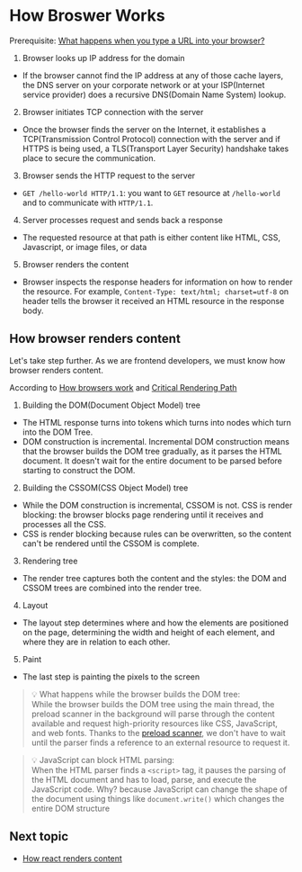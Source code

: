 # How Broswer Works

Prerequisite: [What happens when you type a URL into your browser?](https://aws.amazon.com/blogs/mobile/what-happens-when-you-type-a-url-into-your-browser/)

1. Browser looks up IP address for the domain

- If the browser cannot find the IP address at any of those cache layers, the DNS server on your corporate network or at your ISP(Internet service provider) does a recursive DNS(Domain Name System) lookup.

2. Browser initiates TCP connection with the server

- Once the browser finds the server on the Internet, it establishes a TCP(Transmission Control Protocol) connection with the server and if HTTPS is being used, a TLS(Transport Layer Security) handshake takes place to secure the communication.

3. Browser sends the HTTP request to the server

- `GET /hello-world HTTP/1.1`: you want to `GET` resource at `/hello-world` and to communicate with `HTTP/1.1`.

4. Server processes request and sends back a response

- The requested resource at that path is either content like HTML, CSS, Javascript, or image files, or data

5. Browser renders the content

- Browser inspects the response headers for information on how to render the resource. For example, `Content-Type: text/html; charset=utf-8` on header tells the browser it received an HTML resource in the response body.

## How browser renders content

Let's take step further. As we are frontend developers, we must know how browser renders content.

According to [How browsers work](https://developer.mozilla.org/en-US/docs/Web/Performance/How_browsers_work) and [Critical Rendering Path](https://developer.mozilla.org/en-US/docs/Web/Performance/Critical_rendering_path)

1. Building the DOM(Document Object Model) tree

- The HTML response turns into tokens which turns into nodes which turn into the DOM Tree.
- DOM construction is incremental. Incremental DOM construction means that the browser builds the DOM tree gradually, as it parses the HTML document. It doesn't wait for the entire document to be parsed before starting to construct the DOM.

2. Building the CSSOM(CSS Object Model) tree

- While the DOM construction is incremental, CSSOM is not. CSS is render blocking: the browser blocks page rendering until it receives and processes all the CSS.
- CSS is render blocking because rules can be overwritten, so the content can't be rendered until the CSSOM is complete.

3. Rendering tree

- The render tree captures both the content and the styles: the DOM and CSSOM trees are combined into the render tree.

4. Layout

- The layout step determines where and how the elements are positioned on the page, determining the width and height of each element, and where they are in relation to each other.

5. Paint

- The last step is painting the pixels to the screen

> 💡 What happens while the browser builds the DOM tree:<br />
> While the browser builds the DOM tree using the main thread, the preload scanner in the background will parse through the content available and request high-priority resources like CSS, JavaScript, and web fonts. Thanks to the [preload scanner](https://web.dev/articles/preload-scanner), we don't have to wait until the parser finds a reference to an external resource to request it.

> 💡 JavaScript can block HTML parsing:<br />
> When the HTML parser finds a `<script>` tag, it pauses the parsing of the HTML document and has to load, parse, and execute the JavaScript code. Why? because JavaScript can change the shape of the document using things like `document.write()` which changes the entire DOM structure

## Next topic

- [How react renders content](/)
